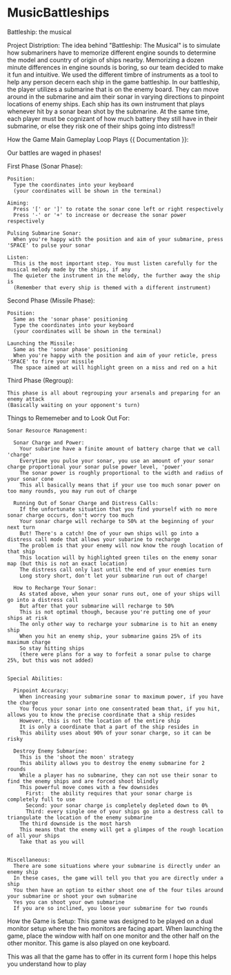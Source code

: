 # MusicBattleships
Battleship: the musical

Project Distription:
  The idea behind "Battleship: The Musical" is to simulate how submariners have to memorize different engine sounds to 
determine the model and country of origin of ships nearby. Memorizing a dozen minute differences in engine sounds is boring, so
our team decided to make it fun and intuitive. We used the different timbre of instruments as a tool to help any person decern 
each ship in the game battleship. In our battleship, the player utilizes a submarine
that is on the enemy board. They can move around in the submarine and aim their sonar in varying directions to pinpoint locations 
of enemy ships. Each ship has its own instrument that plays whenever hit by a sonar bean shot by the submarine. At the
same time, each player must be cognizant of how much battery they still have in their submarine, or else they risk one of their
ships going into distress!!



How the Game Main Gameplay Loop Plays {{ Documentation }}:

Our battles are waged in phases!

First Phase (Sonar Phase):

    Position:
      Type the coordinates into your keyboard
      (your coordinates will be shown in the terminal)
    
    Aiming:
      Press '[' or ']' to rotate the sonar cone left or right respectively
      Press '-' or '+' to increase or decrease the sonar power respectively
    
    Pulsing Submarine Sonar:
      When you're happy with the position and aim of your submarine, press 'SPACE' to pulse your sonar
    
    Listen:
      This is the most important step. You must listen carefully for the musical melody made by the ships, if any
      The quieter the instrument in the melody, the further away the ship is
      (Remember that every ship is themed with a different instrument)

Second Phase (Missile Phase):

    Position:
      Same as the 'sonar phase' positioning
      Type the coordinates into your keyboard
      (your coordinates will be shown in the terminal)
    
    Launching the Missile:
      Same as the 'sonar phase' positioning
      When you're happy with the position and aim of your reticle, press 'SPACE' to fire your missile
      The space aimed at will highlight green on a miss and red on a hit

Third Phase (Regroup):
  
    This phase is all about regrouping your arsenals and preparing for an enemy attack
    (Basically waiting on your opponent's turn)


Things to Rememeber and to Look Out For:
  
    Sonar Resource Management:
    
      Sonar Charge and Power:
        Your subarine have a finite amount of battery charge that we call 'charge'
        Everytime you pulse your sonar, you use an amount of your sonar charge proportional your sonar pulse power level, 'power'
        The sonar power is roughly proportional to the width and radius of your sonar cone
        This all basically means that if your use too much sonar power on too many rounds, you may run out of charge
      
      Running Out of Sonar Charge and Distress Calls:
        If the unfortunate situation that you find yourself with no more sonar charge occurs, don't worry too much
        Your sonar charge will recharge to 50% at the beginning of your next turn
        But! There's a catch! One of your own ships will go into a distress call mode that allows your subarine to recharge
        The problem is that your enemy will now know the rough location of that ship
        This location will by highlighted green tiles on the enemy sonar map (but this is not an exact location)
        The distress call only last until the end of your enemies turn
        Long story short, don't let your submarine run out of charge!
      
      How to Recharge Your Sonar:
        As stated above, when your sonar runs out, one of your ships will go into a distress call
        But after that your submarine will recharge to 50%
        This is not optimal though, because you're putting one of your ships at risk
        The only other way to recharge your submarine is to hit an enemy ship
        When you hit an enemy ship, your submarine gains 25% of its maximum charge
        So stay hitting ships
        (there were plans for a way to forfeit a sonar pulse to charge 25%, but this was not added)
      
      
    Special Abilities:
      
      Pinpoint Accuracy:
        When increasing your submarine sonar to maximum power, if you have the charge
        You focus your sonar into one consentrated beam that, if you hit, allows you to know the precise coordinate that a ship resides
        However, this is not the location of the entire ship
        It is only a coordinate that a part of the ship resides in
        This ability uses about 90% of your sonar charge, so it can be risky
        
      Destroy Enemy Submarine:
        This is the 'shoot the moon' strategy 
        This ability allows you to destroy the enemy submarine for 2 rounds
        While a player has no submarine, they can not use their sonar to find the enemy ships and are forced shoot blindly
        This powerful move comes with a few downsides
          First:  the ability requires that your sonar charge is completely full to use
          Second: your sonar charge is completely depleted down to 0%
          Third: every single one of your ships go into a destress call to triangulate the location of the enemy submarine
        The third downside is the most harsh
        This means that the enemy will get a glimpes of the rough location of all your ships
        Take that as you will
      
      
    Miscellaneous:
      There are some situations where your submarine is directly under an enemy ship
      In these cases, the game will tell you that you are directly under a ship
      You then have an option to either shoot one of the four tiles around your submarine or shoot your own submarine
      Yes you can shoot your own submarine
      If you are so inclined, you loose your submarine for two rounds
      
      
How the Game is Setup:
    This game was designed to be played on a dual monitor setup where the two monitors are facing apart. When launching the game,
  place the window with half on one monitor and the other half on the other monitor. This game is also played on 
  one keyboard.
  

This was all that the game has to offer in its current form
I hope this helps you understand how to play
